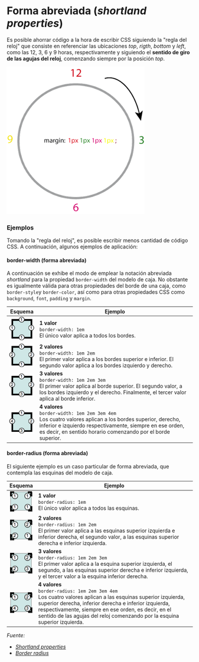 # Forma abreviada (_shortland properties_)
Es posible ahorrar código a la hora de escribir CSS siguiendo la "regla del reloj" que consiste en referenciar las ubicaciones _top_, _rigth_, _bottom_ y _left_, como las 12, 3, 6 y 9 horas, respectivamente y siguiendo el **sentido de giro de las agujas del reloj**, comenzando siempre por la posición _top_. 

![Tecnica del reloj CSS](imgCSSFundamentos/clock.png)


### Ejemplos
Tomando la "regla del reloj", es posible escribir menos cantidad de código CSS. A continuación, algunos ejemplos de aplicación:  

#### border-width (forma abreviada)
A continuación se exhibe el modo de emplear la notación abreviada _shortland_ para la propiedad `border-width` del modelo de caja. No obstante es igualmente válida  para otras propiedades del borde de una caja, como `border-style`y `border-color`, así como para otras propiedades CSS como `background`, `font`, `padding` y `margin`.

| Esquema                                           | Ejemplo                  |
| ------------------------------------------------- | ---------------------------- |
| ![CSS Shortland Properties](imgCSSFundamentos/border1.png) |**1 valor** <br />`border-width: 1em` <br /> El único valor aplica a todos los bordes.   |
| ![CSS Shortland Properties](imgCSSFundamentos/border2.png) | **2 valores** <br />`border-width: 1em 2em` <br /> El primer valor aplica a los bordes superior e inferior. El segundo valor aplica a los bordes izquierdo y derecho.  |
| ![CSS Shortland Properties](imgCSSFundamentos/border3.png) | **3 valores** <br />`border-width: 1em 2em 3em` <br /> El primer valor aplica al borde superior. El segundo valor, a los bordes izquierdo y el derecho. Finalmente, el tercer valor aplica al borde inferior. |
| ![CSS Shortland Properties](imgCSSFundamentos/border4.png) | **4 valores** <br />`border-width: 1em 2em 3em 4em` <br /> Los cuatro valores aplican a los bordes superior, derecho, inferior e izquierdo respectivamente, siempre en ese orden, es decir, en sentido horario comenzando por el borde superior.|



#### border-radius (forma abreviada)
El siguiente ejemplo es un caso particular de forma abreviada, que contempla las esquinas del modelo de caja. 

| Esquema                                           | Ejemplo                  |
| ------------------------------------------------- | ---------------------------- |
| ![CSS Border Radius](imgCSSFundamentos/corner1.png) |**1 valor** <br />`border-radius: 1em` <br /> El único valor aplica a todos las esquinas.   |
| ![CSS Border Radius](imgCSSFundamentos/corner2.png) | **2 valores** <br /> `border-radius: 1em 2em` <br /> El primer valor aplica a las esquinas superior izquierda e inferior derecha, el segundo valor, a las esquinas superior derecha e inferior izquierda.    |
| ![CSS Border Radius](imgCSSFundamentos/corner3.png) | **3 valores** <br />`border-radius: 1em 2em 3em` <br /> El primer valor aplica a la esquina superior izquierda, el segundo, a las esquinas superior derecha e inferior izquierda, y el tercer valor a la esquina inferior derecha. |
| ![CSS Border Radius](imgCSSFundamentos/corner4.png) | **4 valores** <br />`border-radius: 1em 2em 3em 4em` <br /> Los cuatro valores aplican a las esquinas superior izquierda, superior derecha, inferior derecha e inferior izquierda, respectivamente, siempre en ese orden, es decir, en el sentido de las agujas del reloj comenzando por la esquina superior izquierda.  |



_Fuente:_ 

* _[Shortland properties](https://developer.mozilla.org/es/docs/Web/CSS/Shorthand_properties)_
* _[Border radius](https://developer.mozilla.org/es/docs/Web/CSS/border-radius)_
